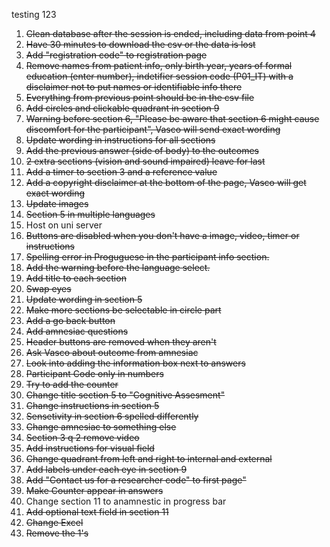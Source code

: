 testing 123

1. ~~Clean database after the session is ended, including data from point 4~~
2. ~~Have 30 minutes to download the csv or the data is lost~~
3. ~~Add "registration code" to registration page~~
4. ~~Remove names from patient info, only birth year, years of formal education (enter number), indetifier session code (P01_IT) with a disclaimer not to put names or identifiable info there~~
5. ~~Everything from previous point should be in the csv file~~
6. ~~Add circles and clickable quadrant in section 9~~
7. ~~Warning before section 6, "Please be aware that section 6 might cause discomfort for the participant", Vasco will send exact wording~~
8. ~~Update wording in instructions for all sections~~
9.  ~~Add the previous answer (side of body) to the outcomes~~
10. ~~2 extra sections (vision and sound impaired) leave for last~~
11. ~~Add a timer to section 3 and a reference value~~
12. ~~Add a copyright disclaimer at the bottom of the page, Vasco will get exact wording~~
13. ~~Update images~~
14. ~~Section 5 in multiple languages~~
15. Host on uni server
16. ~~Buttons are disabled when you don't have a image, video, timer or instructions~~
17. ~~Spelling error in Proguguese in the participant info section.~~
18. ~~Add the warning before the language select.~~
19. ~~Add title to each section~~
20. ~~Swap eyes~~
21. ~~Update wording in section 5~~
22. ~~Make more sections be selectable in circle part~~
23. ~~Add a go back button~~
24. ~~Add amnesiac questions~~
25. ~~Header buttons are removed when they aren't~~
26. ~~Ask Vasco about outcome from amnesiac~~
27. ~~Look into adding the information box next to answers~~
28. ~~Participant Code only in numbers~~
29. ~~Try to add the counter~~
30. ~~Change title section 5 to "Cognitive Assesment"~~
31. ~~Change instructions in section 5~~
32. ~~Sensetivity in section 6 spelled differently~~
33. ~~Change amnesiac to something else~~
34. ~~Section 3 q 2 remove video~~
35. ~~Add instructions for visual field~~
36. ~~Change quadrant from left and right to internal and external~~
37. ~~Add labels under each eye in section 9~~
38. ~~Add "Contact us for a researcher code" to first page"~~
39. ~~Make Counter appear in answers~~
40. Change section 11 to anamnestic in progress bar
41. ~~Add optional text field in section 11~~
42. ~~Change Excel~~
43. ~~Remove the 1's~~